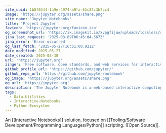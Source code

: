 ```yaml
---
site_uuid: 1b8f0344-1a9e-4974-a9fa-61c24c3b7cc4
image: 'https://jupyter.org/assets/share.png'
site_name: 'Jupyter Notebooks'
title: 'Project Jupyter'
favicon: 'https://jupyter.org/favicon.ico'
og_screenshot_url: 'https://ik.imagekit.io/xvpgfijuw/uploads/lossless/screenshots/20250527_Jupyter_Notebooks_og_screenshot.jpeg'
jina_last_request: '2025-03-09T06:45:04.567Z'
jina_error: 'Error occurred'
og_last_fetch: '2025-05-27T16:51:00.921Z'
date_modified: 2025-05-27
date_created: 2025-03-30
url: 'https://jupyter.org'
zinger: 'Free software, open standards, and web services for interactive computing across all programming languages'
github_profile_url: 'https://github.com/jupyter/'
github_repo_url: 'https://github.com/jupyter/notebook'
og_image: 'https://jupyter.org/assets/share.png'
og_url: 'https://jupyter.org'
description: 'The Jupyter Notebook is a web-based interactive computing platform. The notebook combines live code, equations, narrative text, visualizations, interactive dashboards and other media.'
tags:
  - Data-Utilities
  - Interactive-Notebooks
  - Python-Ecosystem
---
```


An [[Interactive Notebooks]] solution, focused on [[Tooling/Software Development/Programming Languages/Python]] scripting.  [[Open Source]].




